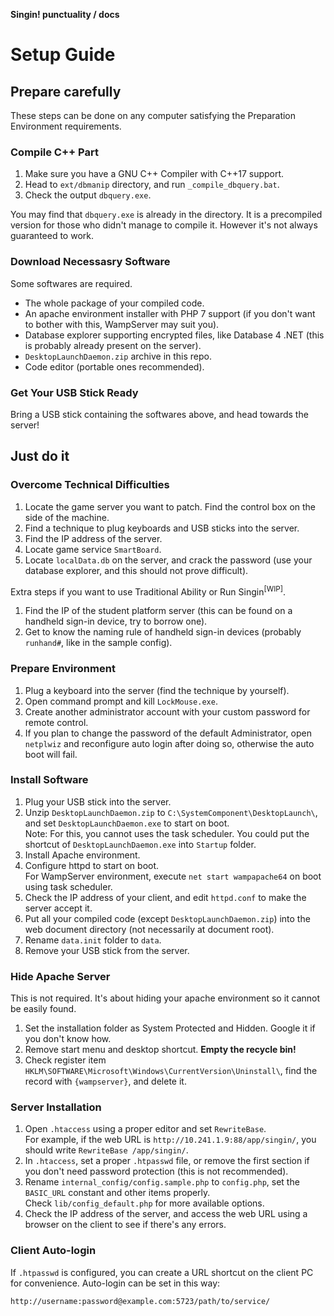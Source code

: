 **Singin! punctuality / docs**

Setup Guide
======

## Prepare carefully

These steps can be done on any computer satisfying the Preparation Environment requirements.

### Compile C++ Part

1. Make sure you have a GNU C++ Compiler with C++17 support.
2. Head to `ext/dbmanip` directory, and run `_compile_dbquery.bat`.
3. Check the output `dbquery.exe`.

You may find that `dbquery.exe` is already in the directory. It is a precompiled version for those who didn't manage to compile it. However it's not always guaranteed to work.

### Download Necessasry Software

Some softwares are required.

- The whole package of your compiled code.
- An apache environment installer with PHP 7 support (if you don't want to bother with this, WampServer may suit you).
- Database explorer supporting encrypted files, like Database 4 .NET (this is probably already present on the server).
- `DesktopLaunchDaemon.zip` archive in this repo.
- Code editor (portable ones recommended).

### Get Your USB Stick Ready

Bring a USB stick containing the softwares above, and head towards the server!

## Just do it

### Overcome Technical Difficulties

1. Locate the game server you want to patch. Find the control box on the side of the machine.
2. Find a technique to plug keyboards and USB sticks into the server.
3. Find the IP address of the server.
4. Locate game service `SmartBoard`.
5. Locate `localData.db` on the server, and crack the password (use your database explorer, and this should not prove difficult).

Extra steps if you want to use Traditional Ability or Run Singin<sup>[WIP]</sup>.

1. Find the IP of the student platform server (this can be found on a handheld sign-in device, try to borrow one).
2. Get to know the naming rule of handheld sign-in devices (probably `runhand#`, like in the sample config).

### Prepare Environment

1. Plug a keyboard into the server (find the technique by yourself).
2. Open command prompt and kill `LockMouse.exe`.
3. Create another administrator account with your custom password for remote control.
4. If you plan to change the password of the default Administrator, open `netplwiz` and reconfigure auto login after doing so, otherwise the auto boot will fail.

### Install Software

1. Plug your USB stick into the server.
2. Unzip `DesktopLaunchDaemon.zip` to `C:\SystemComponent\DesktopLaunch\`, and set `DesktopLaunchDaemon.exe` to start on boot.  
   Note: For this, you cannot uses the task scheduler. You could put the shortcut of `DesktopLaunchDaemon.exe` into `Startup` folder.
3. Install Apache environment.
4. Configure httpd to start on boot.  
   For WampServer environment, execute `net start wampapache64` on boot using task scheduler.
5. Check the IP address of your client, and edit `httpd.conf` to make the server accept it.
6. Put all your compiled code (except `DesktopLaunchDaemon.zip`) into the web document directory (not necessarily at document root).
7. Rename `data.init` folder to `data`.
8. Remove your USB stick from the server.

### Hide Apache Server

This is not required. It's about hiding your apache environment so it cannot be easily found.

1. Set the installation folder as System Protected and Hidden. Google it if you don't know how.
2. Remove start menu and desktop shortcut. **Empty the recycle bin!**
3. Check register item `HKLM\SOFTWARE\Microsoft\Windows\CurrentVersion\Uninstall\`, find the record with `{wampserver}`, and delete it.

### Server Installation

1. Open `.htaccess` using a proper editor and set `RewriteBase`.  
   For example, if the web URL is `http://10.241.1.9:88/app/singin/`, you should write `RewriteBase /app/singin/`.
2. In `.htaccess`, set a proper `.htpasswd` file, or remove the first section if you don't need password protection (this is not recommended).
3. Rename `internal_config/config.sample.php` to `config.php`, set the `BASIC_URL` constant and other items properly.  
   Check `lib/config_default.php` for more available options.
4. Check the IP address of the server, and access the web URL using a browser on the client to see if there's any errors.

### Client Auto-login

If `.htpasswd` is configured, you can create a URL shortcut on the client PC for convenience. Auto-login can be set in this way:

`http://username:password@example.com:5723/path/to/service/`
